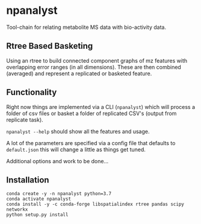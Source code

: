 # npanalyst

Tool-chain for relating metabolite MS data with bio-activity data.

## Rtree Based Basketing

Using an rtree to build connected component graphs of mz features with overlapping error ranges (in all dimensions). These are then combined (averaged) and represent a replicated or basketed feature.

## Functionality

Right now things are implemented via a CLI (`npanalyst`) which will process a folder of csv files or basket a folder of replicated CSV's (output from replicate task).

`npanalyst --help` should show all the features and usage.

A lot of the parameters are specified via a config file that defaults to `default.json` this will change a little as things get tuned. 

Additional options and work to be done...

## Installation

```
conda create -y -n npanalyst python=3.7
conda activate npanalyst
conda install -y -c conda-forge libspatialindex rtree pandas scipy networkx
python setup.py install
```
